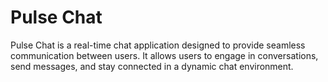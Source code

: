 # Pulse Chat

Pulse Chat is a real-time chat application designed to provide seamless communication between users. It allows users to engage in conversations, send messages, and stay connected in a dynamic chat environment.



